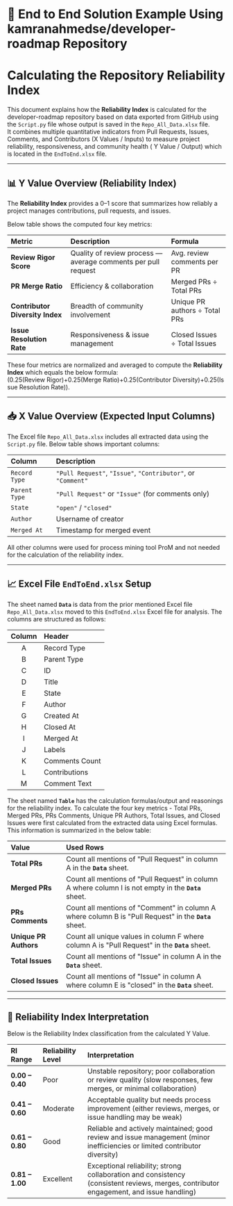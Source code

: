 # 🧮 End to End Solution Example Using kamranahmedse/developer-roadmap Repository
# Calculating the Repository Reliability Index

This document explains how the **Reliability Index** is calculated for the developer-roadmap repository based on data exported from GitHub using the `Script.py` file whose output is saved in the `Repo_All_Data.xlsx` file.  
It combines multiple quantitative indicators from Pull Requests, Issues, Comments, and Contributors (X Values / Inputs) to measure project reliability, responsiveness, and community health ( Y Value / Output) which is located in the `EndToEnd.xlsx` file.

---

## 📊 Y Value Overview (Reliability Index)

The **Reliability Index** provides a 0–1 score that summarizes how reliably a project manages contributions, pull requests, and issues.

Below table shows the computed four key metrics:

| Metric | Description | Formula |
|:--|:--|:--|
| **Review Rigor Score** | Quality of review process — average comments per pull request | Avg. review comments per PR |
| **PR Merge Ratio** | Efficiency & collaboration | Merged PRs ÷ Total PRs |
| **Contributor Diversity Index** | Breadth of community involvement | Unique PR authors ÷ Total PRs |
| **Issue Resolution Rate** | Responsiveness & issue management | Closed Issues ÷ Total Issues |

These four metrics are normalized and averaged to compute the **Reliability Index** which equals the below formula: (0.25(Review Rigor)+0.25(Merge Ratio)+0.25(Contributor Diversity)+0.25(Issue Resolution Rate)).

---

## 📥 X Value Overview (Expected Input Columns)

The Excel file `Repo_All_Data.xlsx` includes all extracted data using the `Script.py` file. Below table shows important columns:

| Column | Description |
|:--|:--|
| `Record Type` | `"Pull Request"`, `"Issue"`, `"Contributor"`, or `"Comment"` |
| `Parent Type` | `"Pull Request"` or `"Issue"` (for comments only) |
| `State` | `"open"` / `"closed"` |
| `Author` | Username of creator |
| `Merged At` | Timestamp for merged event |


All other columns were used for process mining tool ProM and not needed for the calculation of the reliability index.

---

## 📈 Excel File `EndToEnd.xlsx` Setup

The sheet named **`Data`** is data from the prior mentioned Excel file `Repo_All_Data.xlsx` moved to this `EndToEnd.xlsx` Excel file for analysis. The columns are structured as follows:

| Column | Header |
|:--:|:--|
| A | Record Type |
| B | Parent Type |
| C | ID |
| D | Title |
| E | State |
| F | Author |
| G | Created At |
| H | Closed At |
| I | Merged At |
| J | Labels |
| K | Comments Count |
| L | Contributions |
| M | Comment Text |


The sheet named **`Table`** has the calculation formulas/output and reasonings for the reliability index.
To calculate the four key metrics - Total PRs, Merged PRs, PRs Comments, Unique PR Authors, Total Issues, and Closed Issues were first calculated from the extracted data using Excel formulas. This information is summarized in the below table: 

| Value | Used Rows | 
|:--|:--|
| **Total PRs** | Count all mentions of "Pull Request" in column A in the **`Data`** sheet. |
| **Merged PRs** | Count all mentions of "Pull Request" in column A where column I is not empty in the **`Data`** sheet. |
| **PRs Comments** | Count all mentions of "Comment" in column A where column B is "Pull Request" in the **`Data`** sheet. |
| **Unique PR Authors** | Count all unique values in column F where column A is "Pull Request" in the **`Data`** sheet. | 
| **Total Issues** | Count all mentions of "Issue" in column A in the **`Data`** sheet. | 
| **Closed Issues** | Count all mentions of "Issue" in column A where column E is "closed" in the **`Data`** sheet. | 


---

## 🧮 Reliability Index Interpretation

Below is the Reliability Index classification from the calculated Y Value. 

| RI Range | Reliability Level | Interpretation |
|:--|:--|:--|
| **0.00 – 0.40** | Poor | Unstable repository; poor collaboration or review quality (slow responses, few merges, or minimal collaboration) |
| **0.41 – 0.60** | Moderate | Acceptable quality but needs process improvement (either reviews, merges, or issue handling may be weak) |
| **0.61 – 0.80** | Good | Reliable and actively maintained; good review and issue management (minor inefficiencies or limited contributor diversity) |
| **0.81 – 1.00** | Excellent | Exceptional reliability; strong collaboration and consistency (consistent reviews, merges, contributor engagement, and issue handling) |
